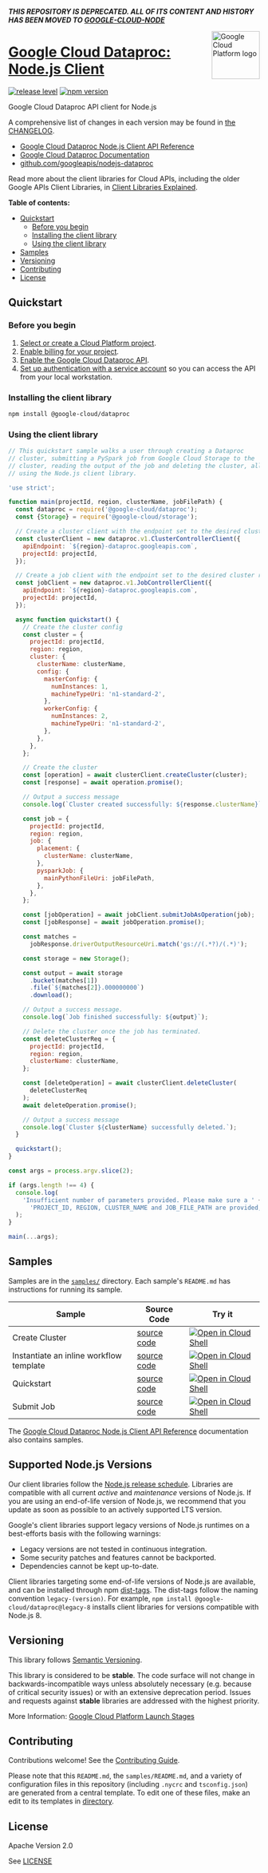 **_THIS REPOSITORY IS DEPRECATED. ALL OF ITS CONTENT AND HISTORY HAS BEEN MOVED TO [GOOGLE-CLOUD-NODE](https://github.com/googleapis/google-cloud-node/tree/main/packages/google-cloud-dataproc)_**

[//]: # "This README.md file is auto-generated, all changes to this file will be lost."
[//]: # "To regenerate it, use `python -m synthtool`."
<img src="https://avatars2.githubusercontent.com/u/2810941?v=3&s=96" alt="Google Cloud Platform logo" title="Google Cloud Platform" align="right" height="96" width="96"/>

# [Google Cloud Dataproc: Node.js Client](https://github.com/googleapis/nodejs-dataproc)

[![release level](https://img.shields.io/badge/release%20level-stable-brightgreen.svg?style=flat)](https://cloud.google.com/terms/launch-stages)
[![npm version](https://img.shields.io/npm/v/@google-cloud/dataproc.svg)](https://www.npmjs.org/package/@google-cloud/dataproc)




Google Cloud Dataproc API client for Node.js


A comprehensive list of changes in each version may be found in
[the CHANGELOG](https://github.com/googleapis/nodejs-dataproc/blob/main/CHANGELOG.md).

* [Google Cloud Dataproc Node.js Client API Reference][client-docs]
* [Google Cloud Dataproc Documentation][product-docs]
* [github.com/googleapis/nodejs-dataproc](https://github.com/googleapis/nodejs-dataproc)

Read more about the client libraries for Cloud APIs, including the older
Google APIs Client Libraries, in [Client Libraries Explained][explained].

[explained]: https://cloud.google.com/apis/docs/client-libraries-explained

**Table of contents:**


* [Quickstart](#quickstart)
  * [Before you begin](#before-you-begin)
  * [Installing the client library](#installing-the-client-library)
  * [Using the client library](#using-the-client-library)
* [Samples](#samples)
* [Versioning](#versioning)
* [Contributing](#contributing)
* [License](#license)

## Quickstart

### Before you begin

1.  [Select or create a Cloud Platform project][projects].
1.  [Enable billing for your project][billing].
1.  [Enable the Google Cloud Dataproc API][enable_api].
1.  [Set up authentication with a service account][auth] so you can access the
    API from your local workstation.

### Installing the client library

```bash
npm install @google-cloud/dataproc
```


### Using the client library

```javascript
// This quickstart sample walks a user through creating a Dataproc
// cluster, submitting a PySpark job from Google Cloud Storage to the
// cluster, reading the output of the job and deleting the cluster, all
// using the Node.js client library.

'use strict';

function main(projectId, region, clusterName, jobFilePath) {
  const dataproc = require('@google-cloud/dataproc');
  const {Storage} = require('@google-cloud/storage');

  // Create a cluster client with the endpoint set to the desired cluster region
  const clusterClient = new dataproc.v1.ClusterControllerClient({
    apiEndpoint: `${region}-dataproc.googleapis.com`,
    projectId: projectId,
  });

  // Create a job client with the endpoint set to the desired cluster region
  const jobClient = new dataproc.v1.JobControllerClient({
    apiEndpoint: `${region}-dataproc.googleapis.com`,
    projectId: projectId,
  });

  async function quickstart() {
    // Create the cluster config
    const cluster = {
      projectId: projectId,
      region: region,
      cluster: {
        clusterName: clusterName,
        config: {
          masterConfig: {
            numInstances: 1,
            machineTypeUri: 'n1-standard-2',
          },
          workerConfig: {
            numInstances: 2,
            machineTypeUri: 'n1-standard-2',
          },
        },
      },
    };

    // Create the cluster
    const [operation] = await clusterClient.createCluster(cluster);
    const [response] = await operation.promise();

    // Output a success message
    console.log(`Cluster created successfully: ${response.clusterName}`);

    const job = {
      projectId: projectId,
      region: region,
      job: {
        placement: {
          clusterName: clusterName,
        },
        pysparkJob: {
          mainPythonFileUri: jobFilePath,
        },
      },
    };

    const [jobOperation] = await jobClient.submitJobAsOperation(job);
    const [jobResponse] = await jobOperation.promise();

    const matches =
      jobResponse.driverOutputResourceUri.match('gs://(.*?)/(.*)');

    const storage = new Storage();

    const output = await storage
      .bucket(matches[1])
      .file(`${matches[2]}.000000000`)
      .download();

    // Output a success message.
    console.log(`Job finished successfully: ${output}`);

    // Delete the cluster once the job has terminated.
    const deleteClusterReq = {
      projectId: projectId,
      region: region,
      clusterName: clusterName,
    };

    const [deleteOperation] = await clusterClient.deleteCluster(
      deleteClusterReq
    );
    await deleteOperation.promise();

    // Output a success message
    console.log(`Cluster ${clusterName} successfully deleted.`);
  }

  quickstart();
}

const args = process.argv.slice(2);

if (args.length !== 4) {
  console.log(
    'Insufficient number of parameters provided. Please make sure a ' +
      'PROJECT_ID, REGION, CLUSTER_NAME and JOB_FILE_PATH are provided, in this order.'
  );
}

main(...args);

```



## Samples

Samples are in the [`samples/`](https://github.com/googleapis/nodejs-dataproc/tree/main/samples) directory. Each sample's `README.md` has instructions for running its sample.

| Sample                      | Source Code                       | Try it |
| --------------------------- | --------------------------------- | ------ |
| Create Cluster | [source code](https://github.com/googleapis/nodejs-dataproc/blob/main/samples/createCluster.js) | [![Open in Cloud Shell][shell_img]](https://console.cloud.google.com/cloudshell/open?git_repo=https://github.com/googleapis/nodejs-dataproc&page=editor&open_in_editor=samples/createCluster.js,samples/README.md) |
| Instantiate an inline workflow template | [source code](https://github.com/googleapis/nodejs-dataproc/blob/main/samples/instantiateInlineWorkflowTemplate.js) | [![Open in Cloud Shell][shell_img]](https://console.cloud.google.com/cloudshell/open?git_repo=https://github.com/googleapis/nodejs-dataproc&page=editor&open_in_editor=samples/instantiateInlineWorkflowTemplate.js,samples/README.md) |
| Quickstart | [source code](https://github.com/googleapis/nodejs-dataproc/blob/main/samples/quickstart.js) | [![Open in Cloud Shell][shell_img]](https://console.cloud.google.com/cloudshell/open?git_repo=https://github.com/googleapis/nodejs-dataproc&page=editor&open_in_editor=samples/quickstart.js,samples/README.md) |
| Submit Job | [source code](https://github.com/googleapis/nodejs-dataproc/blob/main/samples/submitJob.js) | [![Open in Cloud Shell][shell_img]](https://console.cloud.google.com/cloudshell/open?git_repo=https://github.com/googleapis/nodejs-dataproc&page=editor&open_in_editor=samples/submitJob.js,samples/README.md) |



The [Google Cloud Dataproc Node.js Client API Reference][client-docs] documentation
also contains samples.

## Supported Node.js Versions

Our client libraries follow the [Node.js release schedule](https://nodejs.org/en/about/releases/).
Libraries are compatible with all current _active_ and _maintenance_ versions of
Node.js.
If you are using an end-of-life version of Node.js, we recommend that you update
as soon as possible to an actively supported LTS version.

Google's client libraries support legacy versions of Node.js runtimes on a
best-efforts basis with the following warnings:

* Legacy versions are not tested in continuous integration.
* Some security patches and features cannot be backported.
* Dependencies cannot be kept up-to-date.

Client libraries targeting some end-of-life versions of Node.js are available, and
can be installed through npm [dist-tags](https://docs.npmjs.com/cli/dist-tag).
The dist-tags follow the naming convention `legacy-(version)`.
For example, `npm install @google-cloud/dataproc@legacy-8` installs client libraries
for versions compatible with Node.js 8.

## Versioning

This library follows [Semantic Versioning](http://semver.org/).



This library is considered to be **stable**. The code surface will not change in backwards-incompatible ways
unless absolutely necessary (e.g. because of critical security issues) or with
an extensive deprecation period. Issues and requests against **stable** libraries
are addressed with the highest priority.






More Information: [Google Cloud Platform Launch Stages][launch_stages]

[launch_stages]: https://cloud.google.com/terms/launch-stages

## Contributing

Contributions welcome! See the [Contributing Guide](https://github.com/googleapis/nodejs-dataproc/blob/main/CONTRIBUTING.md).

Please note that this `README.md`, the `samples/README.md`,
and a variety of configuration files in this repository (including `.nycrc` and `tsconfig.json`)
are generated from a central template. To edit one of these files, make an edit
to its templates in
[directory](https://github.com/googleapis/synthtool).

## License

Apache Version 2.0

See [LICENSE](https://github.com/googleapis/nodejs-dataproc/blob/main/LICENSE)

[client-docs]: https://cloud.google.com/nodejs/docs/reference/dataproc/latest
[product-docs]: https://cloud.google.com/dataproc
[shell_img]: https://gstatic.com/cloudssh/images/open-btn.png
[projects]: https://console.cloud.google.com/project
[billing]: https://support.google.com/cloud/answer/6293499#enable-billing
[enable_api]: https://console.cloud.google.com/flows/enableapi?apiid=dataproc.googleapis.com
[auth]: https://cloud.google.com/docs/authentication/getting-started
